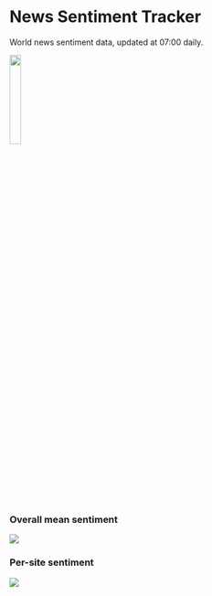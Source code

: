 # News Sentiment Tracker

World news sentiment data, updated at 07:00 daily.

<img src="https://user-images.githubusercontent.com/25552804/115932698-55adef00-a485-11eb-82bb-2265c0821ca0.png" width="20%" height="20%">

### Overall mean sentiment
![](https://github.com/samuelezraberry/news-sentiment-data/blob/main/code/img/daily-sentiment-graph.png?raw=true)

### Per-site sentiment
![](https://github.com/samuelezraberry/news-sentiment-data/blob/main/code/img/daily-site-sentiment-graph.png?raw=true)
